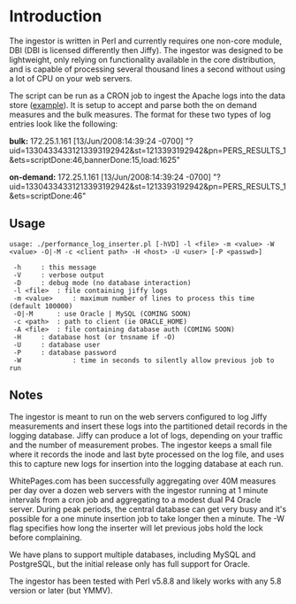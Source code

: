 # Introduction #
The ingestor is written in Perl and currently requires one non-core module, DBI (DBI is licensed differently then Jiffy).  The ingestor was designed to be lightweight, only relying on functionality available in the core distribution, and is capable of processing several thousand lines a second without using a lot of CPU on your web servers.

The script can be run as a CRON job to ingest the Apache logs into the data store ([example](http://code.google.com/p/jiffy-web/source/browse/trunk/ingestor/jiffy.cron.example?r=60)). It is setup to accept and parse both the on demand measures and the bulk measures. The format for these two types of log entries look like the following:

**bulk:**
172.25.1.161 [13/Jun/2008:14:39:24 -0700] "?uid=13304334331213393192942&st=1213393192942&pn=PERS\_RESULTS\_1&ets=scriptDone:46,bannerDone:15,load:1625"

**on-demand:**
172.25.1.161 [13/Jun/2008:14:39:24 -0700] "?uid=13304334331213393192942&st=1213393192942&pn=PERS\_RESULTS\_1&ets=scriptDone:46"

## Usage ##
```
usage: ./performance_log_inserter.pl [-hVD] -l <file> -m <value> -W <value> -O|-M -c <client path> -H <host> -U <user> [-P <passwd>]

 -h		: this message
 -V		: verbose output
 -D		: debug mode (no database interaction)
 -l <file>	: file containing jiffy logs
 -m <value>     : maximum number of lines to process this time (default 100000)
 -O|-M		: use Oracle | MySQL (COMING SOON)
 -c <path>	: path to client (ie ORACLE_HOME)
 -A <file>	: file containing database auth (COMING SOON)
 -H		: database host (or tnsname if -O)
 -U		: database user
 -P		: database password
 -W             : time in seconds to silently allow previous job to run
```
## Notes ##

The ingestor is meant to run on the web servers configured to log Jiffy measurements and insert these logs into the partitioned detail records in the logging database. Jiffy can produce a lot of logs, depending on your traffic and the number of measurement probes. The ingestor keeps a small file where it records the inode and last byte processed on the log file, and uses this to capture new logs for insertion into the logging database at each run.

WhitePages.com has been successfully aggregating over 40M measures per day over a dozen web servers with the ingestor running at 1 minute intervals from a cron job and aggregating to a modest dual P4 Oracle server. During peak periods, the central database can get very busy and it's possible for a one minute insertion job to take longer then a minute. The -W flag specifies how long the inserter will let previous jobs hold the lock before complaining.

We have plans to support multiple databases, including MySQL and PostgreSQL, but the initial release only has full support for Oracle.

The ingestor has been tested with Perl v5.8.8 and likely works with any 5.8 version or later (but YMMV).